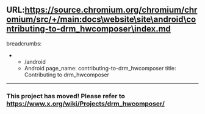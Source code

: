 URL:https://source.chromium.org/chromium/chromium/src/+/main:docs\website\site\android\contributing-to-drm_hwcomposer\index.md
---
breadcrumbs:
- - /android
  - Android
page_name: contributing-to-drm_hwcomposer
title: Contributing to drm_hwcomposer
---

### This project has moved! Please refer to <https://www.x.org/wiki/Projects/drm_hwcomposer/>
